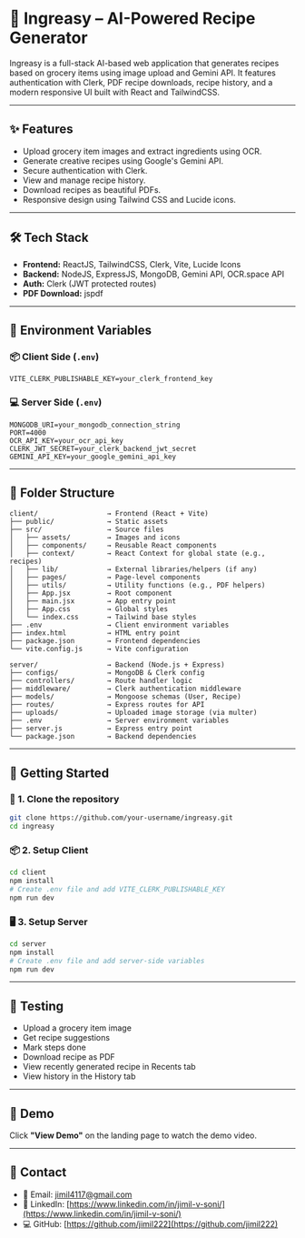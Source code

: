 # 🥘 Ingreasy – AI-Powered Recipe Generator

Ingreasy is a full-stack AI-based web application that generates recipes based on grocery items using image upload and Gemini API. It features authentication with Clerk, PDF recipe downloads, recipe history, and a modern responsive UI built with React and TailwindCSS.

---

## ✨ Features

- Upload grocery item images and extract ingredients using OCR.
- Generate creative recipes using Google's Gemini API.
- Secure authentication with Clerk.
- View and manage recipe history.
- Download recipes as beautiful PDFs.
- Responsive design using Tailwind CSS and Lucide icons.

---

## 🛠️ Tech Stack

- **Frontend:** ReactJS, TailwindCSS, Clerk, Vite, Lucide Icons
- **Backend:** NodeJS, ExpressJS, MongoDB, Gemini API, OCR.space API
- **Auth:** Clerk (JWT protected routes)
- **PDF Download:** jspdf

---

## 🔐 Environment Variables

### 📦 Client Side (`.env`)
```
VITE_CLERK_PUBLISHABLE_KEY=your_clerk_frontend_key
```

### 💻 Server Side (`.env`)
```
MONGODB_URI=your_mongodb_connection_string
PORT=4000
OCR_API_KEY=your_ocr_api_key
CLERK_JWT_SECRET=your_clerk_backend_jwt_secret
GEMINI_API_KEY=your_google_gemini_api_key
```

---

## 📁 Folder Structure

```
client/                 → Frontend (React + Vite)
├── public/             → Static assets
├── src/                → Source files
│   ├── assets/         → Images and icons
│   ├── components/     → Reusable React components
│   ├── context/        → React Context for global state (e.g., recipes)
│   ├── lib/            → External libraries/helpers (if any)
│   ├── pages/          → Page-level components
│   ├── utils/          → Utility functions (e.g., PDF helpers)
│   ├── App.jsx         → Root component
│   ├── main.jsx        → App entry point
│   ├── App.css         → Global styles
│   └── index.css       → Tailwind base styles
├── .env                → Client environment variables
├── index.html          → HTML entry point
├── package.json        → Frontend dependencies
└── vite.config.js      → Vite configuration

server/                 → Backend (Node.js + Express)
├── configs/            → MongoDB & Clerk config
├── controllers/        → Route handler logic
├── middleware/         → Clerk authentication middleware
├── models/             → Mongoose schemas (User, Recipe)
├── routes/             → Express routes for API
├── uploads/            → Uploaded image storage (via multer)
├── .env                → Server environment variables
├── server.js           → Express entry point
└── package.json        → Backend dependencies
```


---

## 🚀 Getting Started

### 🔧 1. Clone the repository
```bash
git clone https://github.com/your-username/ingreasy.git
cd ingreasy
```

### 📦 2. Setup Client
```bash
cd client
npm install
# Create .env file and add VITE_CLERK_PUBLISHABLE_KEY
npm run dev
```

### 🖥️ 3. Setup Server
```bash
cd server
npm install
# Create .env file and add server-side variables
npm run dev
```

---

## 🧪 Testing

- Upload a grocery item image
- Get recipe suggestions
- Mark steps done
- Download recipe as PDF
- View recently generated recipe in Recents tab
- View history in the History tab

---

## 🎥 Demo

Click **"View Demo"** on the landing page to watch the demo video.

---

## 📩 Contact

- 📧 Email: jimil4117@gmail.com
- 🔗 LinkedIn: [https://www.linkedin.com/in/jimil-v-soni/](https://www.linkedin.com/in/jimil-v-soni/)
- 💻 GitHub: [https://github.com/jimil222](https://github.com/jimil222)
